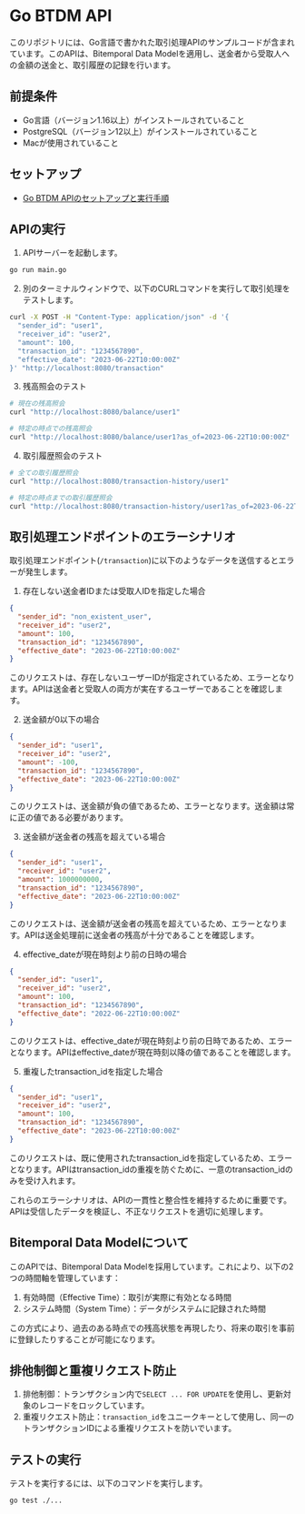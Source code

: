 # Go BTDM API

このリポジトリには、Go言語で書かれた取引処理APIのサンプルコードが含まれています。このAPIは、Bitemporal Data Modelを適用し、送金者から受取人への金額の送金と、取引履歴の記録を行います。

## 前提条件

- Go言語（バージョン1.16以上）がインストールされていること
- PostgreSQL（バージョン12以上）がインストールされていること
- Macが使用されていること

## セットアップ
- [Go BTDM APIのセットアップと実行手順](setup.md)


## APIの実行

1. APIサーバーを起動します。

```bash
go run main.go
```

2. 別のターミナルウィンドウで、以下のCURLコマンドを実行して取引処理をテストします。

```bash
curl -X POST -H "Content-Type: application/json" -d '{
  "sender_id": "user1",
  "receiver_id": "user2",
  "amount": 100,
  "transaction_id": "1234567890",
  "effective_date": "2023-06-22T10:00:00Z"
}' "http://localhost:8080/transaction"
```

3. 残高照会のテスト

```bash
# 現在の残高照会
curl "http://localhost:8080/balance/user1"

# 特定の時点での残高照会
curl "http://localhost:8080/balance/user1?as_of=2023-06-22T10:00:00Z"
```

4. 取引履歴照会のテスト

```bash
# 全ての取引履歴照会
curl "http://localhost:8080/transaction-history/user1"

# 特定の時点までの取引履歴照会
curl "http://localhost:8080/transaction-history/user1?as_of=2023-06-22T10:00:00Z"
```

## 取引処理エンドポイントのエラーシナリオ

取引処理エンドポイント(`/transaction`)に以下のようなデータを送信するとエラーが発生します。

1. 存在しない送金者IDまたは受取人IDを指定した場合

```json
{
  "sender_id": "non_existent_user",
  "receiver_id": "user2",
  "amount": 100,
  "transaction_id": "1234567890",
  "effective_date": "2023-06-22T10:00:00Z"
}
```

このリクエストは、存在しないユーザーIDが指定されているため、エラーとなります。APIは送金者と受取人の両方が実在するユーザーであることを確認します。

2. 送金額が0以下の場合

```json
{
  "sender_id": "user1",
  "receiver_id": "user2",
  "amount": -100,
  "transaction_id": "1234567890",
  "effective_date": "2023-06-22T10:00:00Z"
}
```

このリクエストは、送金額が負の値であるため、エラーとなります。送金額は常に正の値である必要があります。

3. 送金額が送金者の残高を超えている場合

```json
{
  "sender_id": "user1",
  "receiver_id": "user2",
  "amount": 1000000000,
  "transaction_id": "1234567890",
  "effective_date": "2023-06-22T10:00:00Z"
}
```

このリクエストは、送金額が送金者の残高を超えているため、エラーとなります。APIは送金処理前に送金者の残高が十分であることを確認します。

4. effective_dateが現在時刻より前の日時の場合

```json
{
  "sender_id": "user1",
  "receiver_id": "user2",
  "amount": 100,
  "transaction_id": "1234567890",
  "effective_date": "2022-06-22T10:00:00Z"
}
```

このリクエストは、effective_dateが現在時刻より前の日時であるため、エラーとなります。APIはeffective_dateが現在時刻以降の値であることを確認します。

5. 重複したtransaction_idを指定した場合

```json
{
  "sender_id": "user1",
  "receiver_id": "user2",
  "amount": 100,
  "transaction_id": "1234567890",
  "effective_date": "2023-06-22T10:00:00Z"
}
```

このリクエストは、既に使用されたtransaction_idを指定しているため、エラーとなります。APIはtransaction_idの重複を防ぐために、一意のtransaction_idのみを受け入れます。

これらのエラーシナリオは、APIの一貫性と整合性を維持するために重要です。APIは受信したデータを検証し、不正なリクエストを適切に処理します。

## Bitemporal Data Modelについて

このAPIでは、Bitemporal Data Modelを採用しています。これにより、以下の2つの時間軸を管理しています：

1. 有効時間（Effective Time）：取引が実際に有効となる時間
2. システム時間（System Time）：データがシステムに記録された時間

この方式により、過去のある時点での残高状態を再現したり、将来の取引を事前に登録したりすることが可能になります。

## 排他制御と重複リクエスト防止

1. 排他制御：トランザクション内で`SELECT ... FOR UPDATE`を使用し、更新対象のレコードをロックしています。
2. 重複リクエスト防止：`transaction_id`をユニークキーとして使用し、同一のトランザクションIDによる重複リクエストを防いでいます。

## テストの実行

テストを実行するには、以下のコマンドを実行します。

```bash
go test ./...
```
